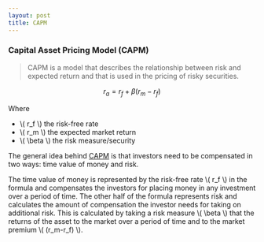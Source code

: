 ```yaml
---
layout: post
title: CAPM
---
```


### Capital Asset Pricing Model (CAPM)

> CAPM is a model that describes the relationship between risk and expected return and that is used in the pricing of risky securities.

$$
r_a = r_f + \beta (r_m - r_f)
$$

Where

- \\( r_f \\) the risk-free rate
- \\( r_m \\) the expected market return
- \\( \beta \\) the risk measure/security

The general idea behind [CAPM](http://www.investopedia.com/terms/c/capm.asp#axzz2Lc5AZO48) is that investors need to be compensated in two ways: time value of money and risk.

The time value of money is represented by the risk-free rate \\( r_f \\) in the formula and compensates the investors for placing money in any investment over a period of time. The other half of the formula represents risk and calculates the amount of compensation the investor needs for taking on additional risk. This is calculated by taking a risk measure \\( \beta \\) that the returns of the asset to the market over a period of time and to the market premium \\( (r_m-r_f) \\).

